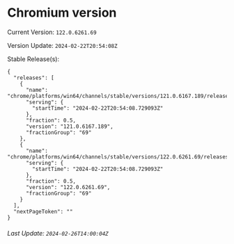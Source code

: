 # Chromium version

Current Version: `122.0.6261.69`

Version Update: `2024-02-22T20:54:08Z`

Stable Release(s):
```
{
  "releases": [
    {
      "name": "chrome/platforms/win64/channels/stable/versions/121.0.6167.189/releases/1708635248",
      "serving": {
        "startTime": "2024-02-22T20:54:08.729093Z"
      },
      "fraction": 0.5,
      "version": "121.0.6167.189",
      "fractionGroup": "69"
    },
    {
      "name": "chrome/platforms/win64/channels/stable/versions/122.0.6261.69/releases/1708635248",
      "serving": {
        "startTime": "2024-02-22T20:54:08.729093Z"
      },
      "fraction": 0.5,
      "version": "122.0.6261.69",
      "fractionGroup": "69"
    }
  ],
  "nextPageToken": ""
}
```

###### Last Update: `2024-02-26T14:00:04Z`
        